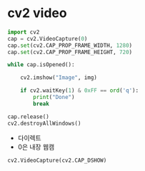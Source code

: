 # cv2 video

```python
import cv2
cap = cv2.VideoCapture(0)
cap.set(cv2.CAP_PROP_FRAME_WIDTH, 1280)
cap.set(cv2.CAP_PROP_FRAME_HEIGHT, 720)

while cap.isOpened():

    cv2.imshow("Image", img)

    if cv2.waitKey(1) & 0xFF == ord('q'):
        print("Done")
        break

cap.release()
cv2.destroyAllWindows()
```

- 다이렉트
- 0은 내장 웹캠

```python
cv2.VideoCapture(cv2.CAP_DSHOW)
```
